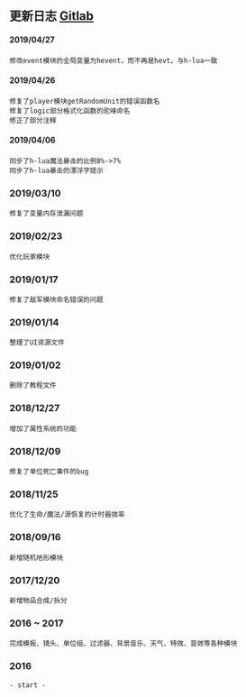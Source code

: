 ## 更新日志 <a href="https://gitlab.com/h-w3x/h-vjass" target="_blank">Gitlab</a>

#### 2019/04/27
    修改event模块的全局变量为hevent，而不再是hevt，与h-lua一致
#### 2019/04/26
    修复了player模块getRandomUnit的错误函数名
    修复了logic部分格式化函数的驼峰命名
    修正了部分注释
#### 2019/04/06
    同步了h-lua魔法暴击的比例8%->7%
    同步了h-lua暴击的漂浮字提示
### 2019/03/10
    修复了变量内存泄漏问题
### 2019/02/23
    优化玩家模块
### 2019/01/17
    修复了敌军模块命名错误的问题
### 2019/01/14
    整理了UI资源文件
### 2019/01/02
    删除了教程文件
### 2018/12/27
    增加了属性系统的功能
### 2018/12/09
    修复了单位死亡事件的bug
### 2018/11/25
    优化了生命/魔法/源恢复的计时器效率
### 2018/09/16
    新增随机地形模块
### 2017/12/20
    新增物品合成/拆分
### 2016 ~ 2017
    完成模板、镜头、单位组、过滤器、背景音乐、天气、特效、音效等各种模块
### 2016
    - start -
